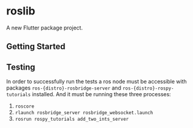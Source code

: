 # roslib

A new Flutter package project.

## Getting Started

## Testing

In order to successfully run the tests a ros node must be accessible with packages `ros-{distro}-rosbridge-server` and `ros-{distro}-rospy-tutorials` installed. And it must be running these three processes:
1. `roscore`
2. `rlaunch rosbridge_server rosbridge_websocket.launch`
3. `rosrun rospy_tutorials add_two_ints_server`
